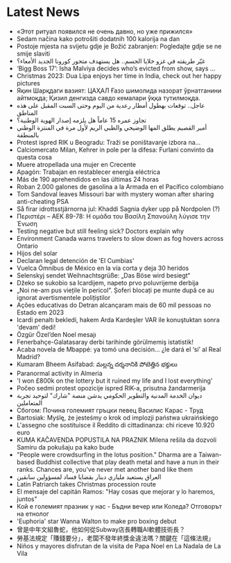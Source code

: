 # Latest News
-  «Этот ритуал появился не очень давно, но уже прижился»
-  Sedam načina kako potrošiti dodatnih 100 kalorija na dan
-  Postoje mjesta na svijetu gdje je Božić zabranjen: Pogledajte gdje se ne smije slaviti
-  غيّر طريقته في غزو خلايا الجسم.. هل يستهدف متحور كورونا الجديد الأمعاء؟
-  ‘Bigg Boss 17’: Isha Malviya decides who’s evicted from show, says ...
-  Christmas 2023: Dua Lipa enjoys her time in India, check out her happy pictures
-  Яқин Шарқдаги вазият: ЦАҲАЛ Ғазо шимолида назорат ўрнатганини айтмоқда; Қизил денгизда савдо кемалари ўққа тутилмоқда.
-  عاجل.. توقعات بهطول أمطار رعدية من اليوم وحتى السبت المقبل على هذه المناطق
-  تجاوز عمره 15 عاماً هل يلزمه إصدار الهوية الوطنية؟
-  أمير القصيم يطلق المها الوضيحي والظبي الريم لأول مرة في المنتزة الوطني بالمنطقة
-  Protest ispred RIK u Beogradu: Traži se poništavanje izbora na...
-  Calciomercato Milan, Kehrer in pole per la difesa: Furlani convinto da questa cosa
-  Muere atropellada una mujer en Crecente
-  Apagón: Trabajan en restablecer energía eléctrica
-  Más de 190 aprehendidos en las últimas 24 horas
-  Roban 2.000 galones de gasolina a la Armada en el Pacífico colombiano
-  Tom Sandoval leaves Missouri bar with mystery woman after sharing anti-cheating PSA
-  Så firar idrottsstjärnorna jul: Khaddi Sagnia dyker upp på Nordpolen (?)
-  Περιστέρι – ΑΕΚ 89-78: Η ομάδα του Βασίλη Σπανούλη λύγισε την Ένωση
-  Testing negative but still feeling sick? Doctors explain why
-  Environment Canada warns travelers to slow down as fog hovers across Ontario
-  Hijos del solar
-  Declaran legal detención de 'El Cumbias'
-  Vuelca Ómnibus de México en la vía corta y deja 30 heridos
-  Selenskyj sendet Weihnachtsgrüße: „Das Böse wird besiegt“
-  Džeko se sukobio sa Icardijem, napeto prvo poluvrijeme derbija
-  „Noi ne-am pus viețile în pericol”. Șoferi blocați pe munte după ce au ignorat avertismentele polițiștilor
-  Ações educativas do Detran alcançaram mais de 60 mil pessoas no Estado em 2023
-  Icardi penaltı bekledi, hakem Arda Kardeşler VAR ile konuştuktan sonra 'devam' dedi!
-  Özgür Özel’den Noel mesajı
-  Fenerbahçe-Galatasaray derbi tarihinde görülmemiş istatistik!
-  Acaba novela de Mbappé: ya tomó una decisión… ¿le dará el ‘sí’ al Real Madrid?
-  Kumaram Bheem Asifabad: మల్లన్న దర్శనానికి పోటెత్తిన భక్తులు
-  Paranormal activity in Almeria
-  'I won £800k on the lottery but it ruined my life and I lost everything'
-  Počeo sedmi protest opozicije ispred RIK-a, prisutna žandarmerija
-  ديوان الخدمة المدنية والتطوير الحكومي يدشن منصة "شارك" لتوحيد تجربة المتعاملين
-  Сбогом: Почина големият гръцки певец Василис Карас - Труд
-  Bartosiak: Myślę, że jesteśmy o krok od implozji państwa ukraińskiego
-  L'assegno che sostituisce il Reddito di cittadinanza: chi riceve 10.920 euro
-  KUMA KAČAVENDA POPUSTILA NA PRAZNIK Milena rešila da dozvoli Samiru da pokušaju pa kako bude
-  "People were crowdsurfing in the lotus position." Dharma are a Taiwan-based Buddhist collective that play death metal and have a nun in their ranks. Chances are, you've never met another band like them
-  العراق يستعيد ملياري دينار بقضايا فساد لمسؤولين سابقين
-  Latin Patriarch takes Christmas procession route
-  El mensaje del capitán Ramos: "Hay cosas que mejorar y lo haremos, juntos"
-  Кой е големият празник у нас - Бъдни вечер или Коледа? Отговорът на етнолог
-  'Euphoria' star Wanna Walton to make pro boxing debut
-  曾是中年文組魯蛇，他如何從Subway店長轉職AI軟體技術長？
-  勞基法規定「賺錢要分」，老闆不發年終獎金違法嗎？關鍵在「這條法規」
-  Niños y mayores disfrutan de la visita de Papa Noel en La Nadala de La Vila
